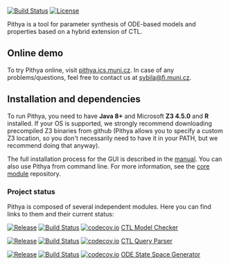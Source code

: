 [![Build Status](https://travis-ci.org/sybila/pithya-core.svg?branch=master)](https://travis-ci.org/sybila/pithya-core)
[![License](https://img.shields.io/badge/License-GPL%20v3-blue.svg?style=flat)](https://github.com/sybila/biodivine-ctl/blob/master/LICENSE.txt)

Pithya is a tool for parameter synthesis of ODE-based models and properties based on a hybrid extension of CTL.

## Online demo

To try Pithya online, visit [pithya.ics.muni.cz](http://pithya.ics.muni.cz). In case of any problems/questions, feel free to contact us at [sybila@fi.muni.cz](mailto:sybila@fi.muni.cz).

## Installation and dependencies

To run Pithya, you need to have **Java 8+** and Microsoft **Z3 4.5.0** 
and **R** installed. If your OS is supported, we strongly recommend downloading precompiled
Z3 binaries from github (Pithya allows you to specify a custom Z3 
location, so you don't necessarily need to have it in your PATH, but we recommend doing that anyway).

The full installation process for the GUI is described in the [manual](http://biodivine.fi.muni.cz/docs/pithya/manual.pdf).
You can also use Pithya from command line. For more information, see the [core module](https://github.com/sybila/pithya-core) repository.

### Project status

Pithya is composed of several independent modules. Here you can find links to them and their current status:

[![Release](https://jitpack.io/v/sybila/ctl-model-checker.svg)](https://jitpack.io/#sybila/ctl-model-checker)
[![Build Status](https://travis-ci.org/sybila/ctl-model-checker.svg?branch=master)](https://travis-ci.org/sybila/ctl-model-checker)
[![codecov.io](https://codecov.io/github/sybila/ctl-model-checker/coverage.svg?branch=master)](https://codecov.io/github/sybila/ctl-model-checker?branch=master)
[CTL Model Checker](https://github.com/sybila/ctl-model-checker)

[![Release](https://jitpack.io/v/sybila/huctl.svg)](https://jitpack.io/#sybila/huctl)
[![Build Status](https://travis-ci.org/sybila/huctl.svg?branch=master)](https://travis-ci.org/sybila/huctl)
[![codecov.io](https://codecov.io/github/sybila/huctl/coverage.svg?branch=master)](https://codecov.io/github/sybila/huctl?branch=master)
[CTL Query Parser](https://github.com/sybila/huctl)

[![Release](https://jitpack.io/v/sybila/ode-generator.svg)](https://jitpack.io/#sybila/ode-generator)
[![Build Status](https://travis-ci.org/sybila/ode-generator.svg?branch=master)](https://travis-ci.org/sybila/ode-generator)
[![codecov.io](https://codecov.io/github/sybila/ode-generator/coverage.svg?branch=master)](https://codecov.io/github/sybila/ode-generator?branch=master)
[ODE State Space Generator](https://github.com/sybila/ode-generator)

